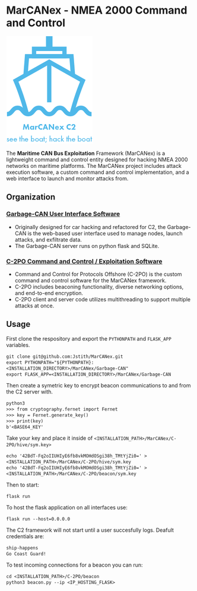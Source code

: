 # MarCANex - NMEA 2000 Command and Control

![](.resources/../.resources/marcanex_logo.png)

The **Maritime CAN Bus Exploitation** Framework (MarCANex) is a lightweight command and control entity designed for hacking NMEA 2000 networks on maritime platforms. The MarCANex project includes attack execution software, a custom command and control implementation, and a web interface to launch and monitor attacks from.

## Organization

### [Garbage-CAN User Interface Software](Garbage-CAN/ReadMe.md)

- Originally designed for car hacking and refactored for C2, the Garbage-CAN is the web-based user interface used to manage nodes, launch attacks, and exfiltrate data.
- The Garbage-CAN server runs on python flask and SQLite.

### [C-2PO Command and Control / Exploitation Software](C-2PO/readme.md)

- Command and Control for Protocols Offshore (C-2PO) is the custom command and control software for the MarCANex framework.
- C-2PO includes beaconing functionality, diverse networking options, and end-to-end encryption.
- C-2PO client and server code utilizes multithreading to support multiple attacks at once.

## Usage

First clone the respository and export the `PYTHONPATH` and `FLASK_APP` variables.

```
git clone git@github.com:Jstith/MarCANex.git
export PYTHONPATH="${PYTHONPATH}:<INSTALLATION_DIRECTORY>/MarCANex/Garbage-CAN"
export FLASK_APP=<INSTALLATION_DIRECTORY>/MarCANex/Garbage-CAN
```

Then create a symetric key to encrypt beacon communications to and from the C2 server with.

```
python3
>>> from cryptography.fernet import Fernet
>>> key = Fernet.generate_key()
>>> print(key)
b'<BASE64_KEY'
```

Take your key and place it inside of `<INSTALLATION_PATH>/MarCANex/C-2PO/hive/sym.key>`

```
echo '42BdT-Fq2oIIUHIyE6fb8vkMOHdOSgi38h_TMtYjZi0=' > <INSTALLATION_PATH>/MarCANex/C-2PO/hive/sym.key
echo '42BdT-Fq2oIIUHIyE6fb8vkMOHdOSgi38h_TMtYjZi0=' > <INSTALLATION_PATH>/MarCANex/C-2PO/beacon/sym.key
```

Then to start:

```
flask run
```

To host the flask application on all interfaces use:

```
flask run --host=0.0.0.0
```

The C2 framework will not start until a user succesfully logs.  Deafult credentials are:

```
ship-happens
Go Coast Guard!
```

To test incoming connections for a beacon you can run:

```
cd <INSTALLATION_PATH>/C-2PO/beacon
python3 beacon.py --ip <IP_HOSTING_FLASK>
```
